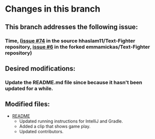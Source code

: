 # Changes in this branch

## This branch addresses the following issue:
### Time, ([issue #74](https://github.com/hhaslam11/Text-Fighter/issues/74) in the source hhaslam11/Text-Fighter repository, [issue #6](https://github.com/emmamickas/Text-Fighter/issues/6) in the forked emmamickas/Text-Fighter repository)

## Desired modifications:
### Update the README.md file since because it hasn't been updated for a while.

## Modified files:
 * [README](https://github.com/hhaslam11/Text-Fighter/blob/master/README.md)
   - Updated running instructions for IntelliJ and Gradle.
   - Added a clip that shows game play. 
   - Updated contributors.
 
